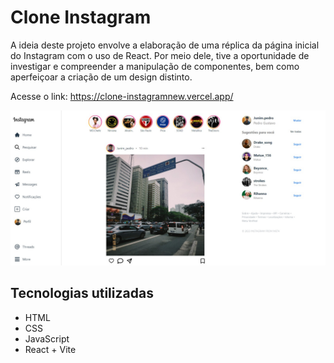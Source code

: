 # Clone Instagram

A ideia deste projeto envolve a elaboração de uma réplica da página inicial do Instagram com o uso de React. Por meio dele, tive a oportunidade de investigar e compreender a manipulação de componentes, bem como aperfeiçoar a criação de um design distinto.

Acesse o link: https://clone-instagramnew.vercel.app/

<img src ="instagram.jpeg">

## Tecnologias utilizadas
<ul>
  <li>HTML</li>
  <li>CSS</li>
  <li>JavaScript</li>
  <li>React + Vite</li>
</ul>
